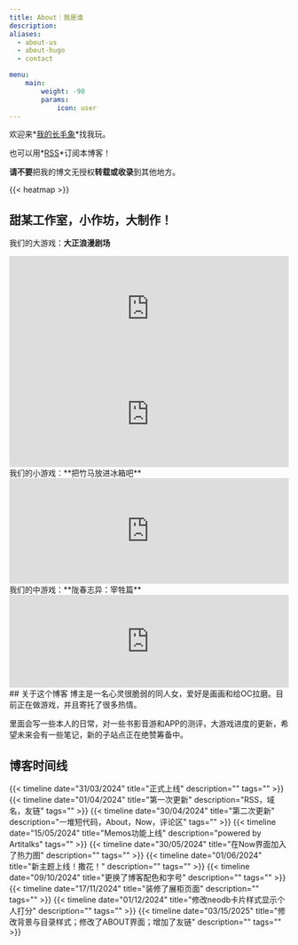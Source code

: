 ```yaml
---
title: About｜我是谁
description: 
aliases:
  - about-us
  - about-hugo
  - contact

menu:
    main: 
        weight: -90
        params:
            icon: user
---
```

欢迎来*[我的长毛象](https://bgme.bid/@HennZaiTennshou)*找我玩。

也可以用*[RSS](/index.xml)*订阅本博客！

**请不要**把我的博文无授权**转载或收录**到其他地方。

{{< heatmap >}}



## 甜某工作室，小作坊，大制作！

我们的大游戏：**大正浪漫剧场**
<iframe src="https://store.steampowered.com/widget/3444580/?t=%E8%BF%99%E6%98%AF%E5%8F%91%E7%94%9F%E5%9C%A8%E6%9F%90%E4%B8%AA%E5%A4%A7%E6%AD%A3%E5%B9%B4%E9%97%B4%E6%B7%B1%E5%86%AC%E7%9A%84%EF%BC%8C%E9%AD%94%E6%B3%95%E3%80%81%E7%88%B1%E4%B8%8E%E8%A1%80%E7%BC%98%E4%BA%A4%E7%BB%87%E8%80%8C%E6%88%90%E7%9A%84%E6%80%AA%E5%A5%87%E8%B0%AD%E3%80%82%0A%E6%88%91%E8%B4%9F%E8%B4%A3%E7%BE%8E%E6%9C%AF%EF%BC%8C%E5%B0%8F%E6%9F%90%E8%B4%9F%E8%B4%A3%E5%89%A7%E6%9C%AC%EF%BC%8C%E8%9B%8B%E5%8D%B7%E8%B4%9F%E8%B4%A3%E7%A8%8B%E5%BA%8F%E7%9A%84%E5%A4%A7%E6%B8%B8%E6%88%8F%EF%BC%8C%E6%98%8E%E5%B9%B4%E5%8D%B3%E5%B0%86%E5%A0%82%E5%A0%82%E4%B8%8A%E7%BA%BF%EF%BC%81%E8%AF%95%E7%8E%A9%E7%89%88%E5%B7%B2%E7%BB%8F%E8%83%BD%E7%8E%A9%E4%BA%86%EF%BC%8C%E4%BD%86%E6%98%AF%E5%85%AD%E6%9C%88%E4%BB%BD%E8%BF%98%E4%BC%9A%E6%8E%A8%E5%87%BA%E8%AF%95%E7%8E%A9%E7%89%882.0%EF%BC%8C%E4%B8%8D%E7%AE%A1%E7%8E%A9%E4%B8%8D%E7%8E%A9%EF%BC%8C%E8%B5%B0%E8%BF%87%E8%B7%AF%E8%BF%87%E7%82%B9%E4%B8%AA%E5%BF%83%E6%84%BF%E5%8D%95%E5%90%A7%EF%BC%81" frameborder="0" width="100%" height="190"></iframe>
<iframe src="https://store.steampowered.com/widget/3444590/?t=%E8%AF%B7%E6%B3%A8%E6%84%8F%EF%BC%8C%E6%9C%AC%E6%B8%B8%E6%88%8F%E5%86%85%E5%90%AB%E4%B8%80%E4%BA%9B%E4%B8%80%E4%BA%9B%E4%BA%BA%E7%9C%8B%E9%81%BF%E9%9B%B7%E4%B8%80%E4%BA%9B%E4%BA%BA%E7%9C%8B%E8%8F%9C%E5%8D%95%E7%9A%84%E5%86%85%E5%AE%B9%EF%BC%9A%E4%B9%B1%E4%BC%A6%EF%BC%8C%E7%8C%8E%E5%A5%87%EF%BC%8C%E4%BA%BA%E5%A4%96%EF%BC%8C%E8%A1%80%E8%85%A5%E6%9A%B4%E5%8A%9B%E6%AD%BB%E4%BA%A1%EF%BC%8C%E7%BE%8E%E6%94%BB%E5%B8%85%E5%8F%97%EF%BC%8CPUA%EF%BC%8C%E4%B8%9C%E4%BA%9A%E5%AE%B6%E5%BA%AD%E7%AD%89%E5%86%85%E5%AE%B9%E3%80%82%E8%AF%B7%E8%B0%A8%E6%85%8E%E8%BF%9B%E5%85%A5%EF%BC%81" frameborder="0" width="100%" height="190"></iframe>
我们的小游戏：**把竹马放进冰箱吧**
<iframe src="https://itch.io/embed/3698566" width="100%" height="190" frameborder="0"><a href="https://sweetsomestudio.itch.io/to-put-your-childhood-sweetheart-into-a-refrigerator">[Extended] To Put Your Childhood Sweetheart Into A Refrigerator by SweetSome Studio</a></iframe>
我们的中游戏：**陇春志异：宰牲篇**
<iframe width="100%" height="167" frameborder="0" src="https://itch.io/embed/3794196"><a href="https://sweetsomestudio.itch.io/strange-tales-from-longchun-sacrifice">Strange Tales from Longchun: Sacrifice《陇春志异：宰牲篇》 by SweetSome Studio</a></iframe>
## 关于这个博客
博主是一名心灵很脆弱的同人女，爱好是画画和给OC拉磨。目前正在做游戏，并且寄托了很多热情。

里面会写一些本人的日常，对一些书影音游和APP的测评，大游戏进度的更新，希望未来会有一些笔记，新的子站点正在绝赞筹备中。


## 博客时间线

 {{< timeline date="31/03/2024" title="正式上线" description="" tags=""  >}}
 {{< timeline date="01/04/2024" title="第一次更新" description="RSS，域名，友链" tags=""  >}}
 {{< timeline date="30/04/2024" title="第二次更新" description="一堆短代码，About，Now，评论区" tags=""  >}}
 {{< timeline date="15/05/2024" title="Memos功能上线" description="powered by Artitalks" tags=""  >}}
 {{< timeline date="30/05/2024" title="在Now界面加入了热力图" description="" tags=""  >}}
 {{< timeline date="01/06/2024" title="新主题上线！撒花！" description="" tags=""  >}}
 {{< timeline date="09/10/2024" title="更换了博客配色和字号" description="" tags=""  >}}
 {{< timeline date="17/11/2024" title="装修了展柜页面" description="" tags=""  >}}
 {{< timeline date="01/12/2024" title="修改neodb卡片样式显示个人打分" description="" tags=""  >}}
 {{< timeline date="03/15/2025" title="修改背景与目录样式；修改了ABOUT界面；增加了友链" description="" tags=""  >}}